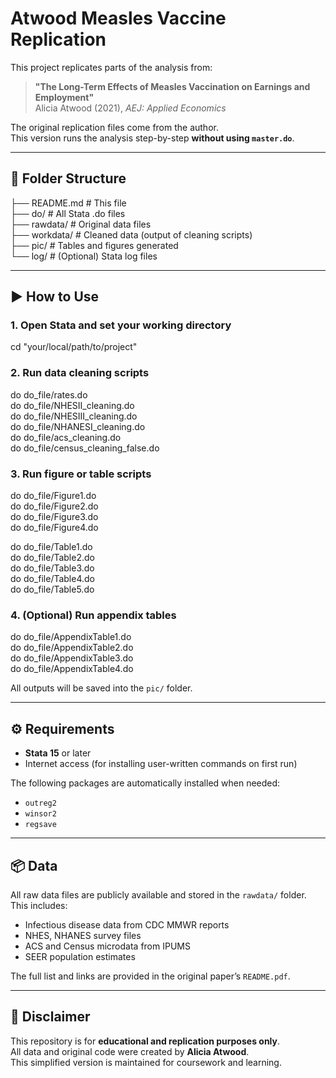 # Atwood Measles Vaccine Replication

This project replicates parts of the analysis from:

> **"The Long-Term Effects of Measles Vaccination on Earnings and Employment"**  
> Alicia Atwood (2021), *AEJ: Applied Economics*

The original replication files come from the author.  
This version runs the analysis step-by-step **without using `master.do`**.

---

## 📁 Folder Structure

├── README.md       # This file  
├── do/        # All Stata .do files  
├── rawdata/       # Original data files  
├── workdata/           # Cleaned data (output of cleaning scripts)  
├── pic/         # Tables and figures generated  
└── log/           # (Optional) Stata log files  

---

## ▶️ How to Use

### 1. Open Stata and set your working directory

cd "your/local/path/to/project"

### 2. Run data cleaning scripts

do do_file/rates.do  
do do_file/NHESII_cleaning.do  
do do_file/NHESIII_cleaning.do  
do do_file/NHANESI_cleaning.do  
do do_file/acs_cleaning.do  
do do_file/census_cleaning_false.do  

### 3. Run figure or table scripts

do do_file/Figure1.do  
do do_file/Figure2.do  
do do_file/Figure3.do  
do do_file/Figure4.do  

do do_file/Table1.do  
do do_file/Table2.do  
do do_file/Table3.do  
do do_file/Table4.do  
do do_file/Table5.do  

### 4. (Optional) Run appendix tables

do do_file/AppendixTable1.do  
do do_file/AppendixTable2.do  
do do_file/AppendixTable3.do  
do do_file/AppendixTable4.do  

All outputs will be saved into the `pic/` folder.

---

## ⚙️ Requirements

- **Stata 15** or later  
- Internet access (for installing user-written commands on first run)

The following packages are automatically installed when needed:
- `outreg2`
- `winsor2`
- `regsave`

---

## 📦 Data

All raw data files are publicly available and stored in the `rawdata/` folder.  
This includes:
- Infectious disease data from CDC MMWR reports  
- NHES, NHANES survey files  
- ACS and Census microdata from IPUMS  
- SEER population estimates  

The full list and links are provided in the original paper’s `README.pdf`.

---

## 🛑 Disclaimer

This repository is for **educational and replication purposes only**.  
All data and original code were created by **Alicia Atwood**.  
This simplified version is maintained for coursework and learning.
